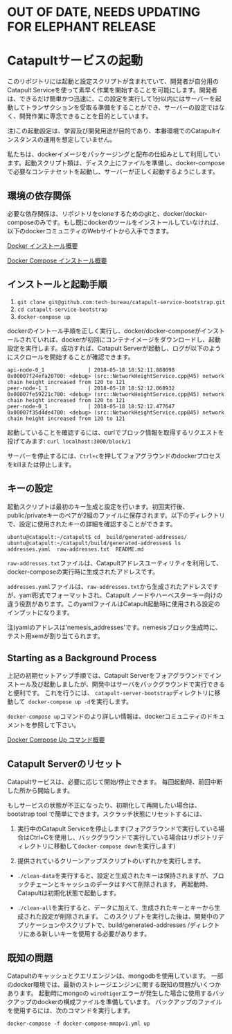 # OUT OF DATE, NEEDS UPDATING FOR ELEPHANT RELEASE

# Catapultサービスの起動

このリポジトリには起動と設定スクリプトが含まれていて、開発者が自分用のCatapult Serviceを使って素早く作業を開始することを可能にします。開発者は、できるだけ簡単かつ迅速に、この設定を実行して1分以内にはサーバーを起動してトランザクションを受取る準備をすることができ、サーバーの設定ではなく、開発作業に専念できることを目的としています。

注)この起動設定は、学習及び開発用途が目的であり、本番環境でのCatapultインスタンスの運用を想定していません。

私たちは、dockerイメージをパッケージングと配布の仕組みとして利用しています。起動スクリプト類は、ディスク上にファイルを準備し、docker-composeで必要なコンテナセットを起動し、サーバーが正しく起動するようにします。

## 環境の依存関係

必要な依存関係は、リポジトリをcloneするためのgitと、docker/docker-composeのみです。もし既にdockerのツールをインストールしていなければ、以下のdockerコミュニティのWebサイトから入手できます。

[Docker インストール概要](https://docs.docker.com/install/#server)

[Docker Compose インストール概要](https://docs.docker.com/compose/install/#install-compose)

## インストールと起動手順

1. `git clone git@github.com:tech-bureau/catapult-service-bootstrap.git`
2. `cd catapult-service-bootstrap`
3. `docker-compose up`

dockerのイントール手順を正しく実行し、docker/docker-composeがインストールされていれば、dockerが初回にコンテナイメージをダウンロードし、起動設定を実行します。成功すれば、Catapult Serverが起動し、ログが以下のようにスクロールを開始することが確認できます。

```
api-node-0_1              | 2018-05-18 18:52:11.888098 0x00007f24efa20700: <debug> (src::NetworkHeightService.cpp@45) network chain height increased from 120 to 121
peer-node-1_1             | 2018-05-18 18:52:12.068932 0x00007fe59221c700: <debug> (src::NetworkHeightService.cpp@45) network chain height increased from 120 to 121
peer-node-0_1             | 2018-05-18 18:52:12.477647 0x00007f35d4de4700: <debug> (src::NetworkHeightService.cpp@45) network chain height increased from 120 to 121
```

起動していることを確認するには、curlでブロック情報を取得するリクエストを投げてみます: `curl localhost:3000/block/1`

サーバーを停止するには、`Ctrl+c`を押してフォアグラウンドのdockerプロセスをkillまたは停止します。

## キーの設定

起動スクリプトは最初のキー生成と設定を行います。初回実行後、public/privateキーのペアが2組のファイルに保存されます。以下のディレクトリで、設定に使用されたキーの詳細を確認することができます。

```
ubuntu@catapult:~/catapult$ cd  build/generated-addresses/
ubuntu@catapult:~/catapult/build/generated-addresses$ ls
addresses.yaml  raw-addresses.txt  README.md
```

`raw-addresses.txt`ファイルは、Catapultアドレスユーティリティを利用して、docker-composeの実行時に生成されたアドレスです。

`addresses.yaml`ファイルは、`raw-addresses.txt`から生成されたアドレスですが、yaml形式でフォーマットされ、Catapult ノードやハーベスターキー向けの違う役割があります。このyamlファイルはCatapult起動時に使用される設定のインプットになります。

注)yamlのアドレスは'nemesis_addresses'です。nemesisブロック生成時に、テスト用xemが割り当てられます。

## Starting as a Background Process

上記の初期セットアップ手順では、Catapult Serverをフォアグラウンドでインストール及び起動しましたが、開発中はサーバをバックグラウンドで実行できると便利です。 これを行うには、 `catapult-server-bootstrap`ディレクトリに移動して` docker-compose up -d`を実行します。

`docker-compose up`コマンドのより詳しい情報は、dockerコミュニティのドキュメントを参照して下さい。

[Docker Compose Up コマンド概要](https://docs.docker.com/compose/reference/up/)

## Catapult Serverのリセット

Catapultサービスは、必要に応じて開始/停止できます。 毎回起動時、前回中断した所から開始します。

もしサービスの状態が不正になったり、初期化して再開したい場合は、bootstrap tool で簡単にできます。スクラッチ状態にリセットするには、

1. 実行中のCatapult Serviceを停止します(フォアグラウンドで実行している場合はCtrl+Cを使用し、バックグラウンドで実行している場合はリポジトリディレクトリに移動して`docker-compose down`を実行します)

2. 提供されているクリーンアップスクリプトのいずれかを実行します。

- `./clean-data`を実行すると、設定と生成されたキーは保持されますが、ブロックチェーンとキャッシュのデータはすべて削除されます。 再起動時、Catapultは初期化状態で起動します。

- `./clean-all`を実行すると、データに加えて、生成されたキーとキーから生成された設定が削除されます。 このスクリプトを実行した後は、開発中のアプリケーションやスクリプトで、build/generated-addresses /ディレクトリにある新しいキーを使用する必要があります。

## 既知の問題

Catapultのキャッシュとクエリエンジンは、mongodbを使用しています。 一部のdocker環境では、最新のストレージエンジンに関する既知の問題がいくつかあります。 起動時にmongoの `wiredtiger`エラーが発生した場合に使用するバックアップのdockerの構成ファイルを準備しています。 バックアップのファイルを使用するには、次のコマンドを実行します。

`docker-compose -f docker-compose-mmapv1.yml up`
